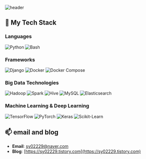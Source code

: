 ![header](https://capsule-render.vercel.app/api?type=rounded&color=timeGradient&text=Welcome%20to%20Syoung%20GitHub%20👋&animation=twinkling&fontSize=40&fontAlignY=50&fontAlign=50&height=100)

## 🚀 My Tech Stack
### **Languages**
![Python](https://img.shields.io/badge/Python-3776AB?style=flat&logo=python&logoColor=white)
![Bash](https://img.shields.io/badge/Bash-4EAA25?style=flat&logo=gnu-bash&logoColor=white)

### **Frameworks**
![Django](https://img.shields.io/badge/Django-092D1F?style=flat&logo=django&logoColor=white)
![Docker](https://img.shields.io/badge/Docker-2496ED?style=flat&logo=docker&logoColor=white)
![Docker Compose](https://img.shields.io/badge/Docker%20Compose-2496ED?style=flat&logo=docker&logoColor=white)

### **Big Data Technologies**
![Hadoop](https://img.shields.io/badge/Apache%20Hadoop-66CC99?style=flat&logo=apache-hadoop&logoColor=white)
![Spark](https://img.shields.io/badge/Apache%20Spark-E25A1C?style=flat&logo=apache-spark&logoColor=white)
![Hive](https://img.shields.io/badge/Apache%20Hive-FDEE21?style=flat&logo=apache-hive&logoColor=black)
![MySQL](https://img.shields.io/badge/MySQL-4479A1?style=flat&logo=mysql&logoColor=white)
![Elasticsearch](https://img.shields.io/badge/Elasticsearch-005571?style=flat&logo=elasticsearch&logoColor=white)

### **Machine Learning & Deep Learning**
![TensorFlow](https://img.shields.io/badge/TensorFlow-FB5B5F?style=flat&logo=tensorflow&logoColor=white)
![PyTorch](https://img.shields.io/badge/PyTorch-E94F2F?style=flat&logo=pytorch&logoColor=white)
![Keras](https://img.shields.io/badge/Keras-D00000?style=flat&logo=keras&logoColor=white)
![Scikit-Learn](https://img.shields.io/badge/Scikit--Learn-F7931E?style=flat&logo=scikit-learn&logoColor=white)

## 📫 email and blog
- **Email**: [sy02229@naver.com](mailto:sy02229@naver.com)
- **Blog**: [https://sy02229.tistory.com](https://sy02229.tistory.com)
